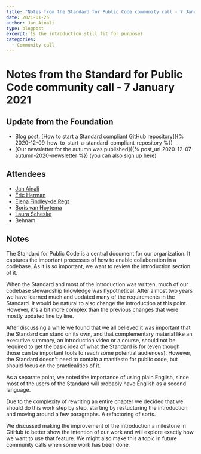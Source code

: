 ```yaml
---
title: "Notes from the Standard for Public Code community call - 7 January 2021"
date: 2021-01-25
author: Jan Ainali
type: blogpost
excerpt: Is the introduction still fit for purpose?
categories:
  - Community call
---
```


# Notes from the Standard for Public Code community call - 7 January 2021

## Update from the Foundation

* Blog post: [How to start a Standard compliant GitHub repository]({% 2020-12-09-how-to-start-a-standard-compliant-repository %})
* [Our newsletter for the autumn was published]({% post_url 2020-12-07-autumn-2020-newsletter %}) (you can also [sign up here](https://odoo.publiccode.net/survey/start/594b9243-c7e5-4bc1-8714-35137c971842))

## Attendees

* [Jan Ainali](https://publiccode.net/team/jan-ainali.html)
* [Eric Herman](https://publiccode.net/team/eric-herman.html)
* [Elena Findley-de Regt](https://publiccode.net/team/elena-findley-de-regt.html)
* [Boris van Hoytema](https://publiccode.net/team/boris-van-hoytema.html)
* [Laura Scheske](https://web.archive.org/web/20210225183245/https://publiccode.net/who-we-are/team/laura-scheske.html)
* Behnam

## Notes

The Standard for Public Code is a central document for our organization. It captures the important processes of how to enable collaboration in a codebase. As it is so important, we want to review the introduction section of it.

When the Standard and most of the introduction was written, much of our codebase stewardship knowledge was hypothetical. After almost two years we have learned much and updated many of the requirements in the Standard. It would be natural to also change the introduction at this point. However, it's a bit more complex than the previous changes that were mostly updated line by line.

After discussing a while we found that we all believed it was important that the Standard can stand on its own, and that complementary material like an executive summary, an introduction video or a course, should not be required to get the basic idea of what the Standard is for (even though those can be important tools to reach some potential audiences). However, the Standard doesn't need to contain a manifesto for public code, but should focus on the practicalities of it.

As a separate point, we noted the importance of using plain English, since most of the users of the Standard will probably have English as a second language.

Due to the complexity of rewriting an entire chapter we decided that we should do this work step by step, starting by restucturing the introduction and moving around a few paragraphs. A refactoring of sorts.

We discussed making the improvement of the introduction a milestone in GitHub to better show the intention of our work and will explore exactly how we want to use that feature. We might also make this a topic in future community calls when some work has been done.

